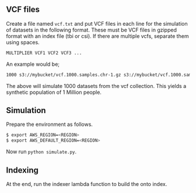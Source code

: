## VCF files

Create a file named `vcf.txt` and put VCF files in each line for the simulation of datasets in the following format. These must be VCF files in gzipped format with an index file (tbi or csi). If there are multiple vcfs, separate them using spaces.

```txt
MULTIPLIER VCF1 VCF2 VCF3 ...
```

An example would be;

```txt
1000 s3://mybucket/vcf.1000.samples.chr-1.gz s3://mybucket/vcf.1000.samples.chr-2.gz
```

The above will simulate 1000 datasets from the vcf collection. This yields a synthetic population of 1 Million people.

## Simulation

Prepare the environment as follows.

```bash
$ export AWS_REGION=<REGION>
$ export AWS_DEFAULT_REGION=<REGION>
```

Now run `python simulate.py`.

## Indexing

At the end, run the indexer lambda function to build the onto index.